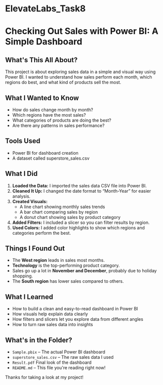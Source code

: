 # ElevateLabs_Task8

# Checking Out Sales with Power BI: A Simple Dashboard

## What's This All About?
This project is about exploring sales data in a simple and visual way using Power BI. I wanted to understand how sales perform each month, which regions do best, and what kind of products sell the most.

## What I Wanted to Know
- How do sales change month by month?
- Which regions have the most sales?
- What categories of products are doing the best?
- Are there any patterns in sales performance?

## Tools Used
- Power BI for dashboard creation
- A dataset called superstore_sales.csv

## What I Did
1. **Loaded the Data:** I imported the sales data CSV file into Power BI.
2. **Cleaned It Up:** I changed the date format to “Month-Year” for easier analysis.
3. **Created Visuals:**
   - A line chart showing monthly sales trends
   - A bar chart comparing sales by region
   - A donut chart showing sales by product category
4. **Added Filters:** I included a slicer so you can filter results by region.
5. **Used Colors:** I added color highlights to show which regions and categories perform the best.

## Things I Found Out
- The **West region** leads in sales most months.
- **Technology** is the top-performing product category.
- Sales go up a lot in **November and December**, probably due to holiday shopping.
- The **South region** has lower sales compared to others.

## What I Learned
- How to build a clean and easy-to-read dashboard in Power BI
- How visuals help explain data clearly
- How filters and slicers let you explore data from different angles
- How to turn raw sales data into insights

## What's in the Folder?
- `Sample.pbix` – The actual Power BI dashboard
- `superstore_sales.csv` – The raw sales data I used
- `Result.pdf` Final look of the dashboard
- `README.md` – This file you're reading right now!

Thanks for taking a look at my project!
